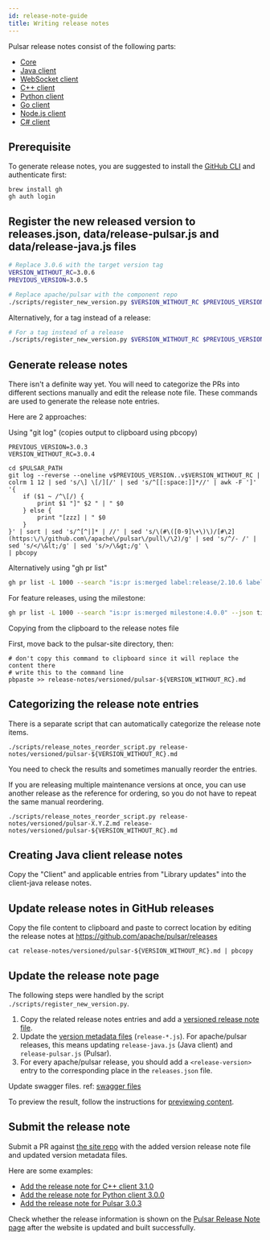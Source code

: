 ```yaml
---
id: release-note-guide
title: Writing release notes
---
```


Pulsar release notes consist of the following parts:

* [Core](pathname:///release-notes/)
* [Java client](pathname:///release-notes/client-java)
* [WebSocket client](pathname:///release-notes/client-ws)
* [C++ client](pathname:///release-notes/client-cpp)
* [Python client](pathname:///release-notes/client-python)
* [Go client](pathname:///release-notes/client-go)
* [Node.js client](pathname:///release-notes/client-node)
* [C# client](pathname:///release-notes/client-cs)

## Prerequisite

To generate release notes, you are suggested to install the [GitHub CLI](https://cli.github.com/) and authenticate first:

```shell
brew install gh
gh auth login
```

## Register the new released version to releases.json, data/release-pulsar.js and data/release-java.js files

```bash
# Replace 3.0.6 with the target version tag
VERSION_WITHOUT_RC=3.0.6
PREVIOUS_VERSION=3.0.5
```

```bash
# Replace apache/pulsar with the component repo
./scripts/register_new_version.py $VERSION_WITHOUT_RC $PREVIOUS_VERSION $(gh release view "v$VERSION_WITHOUT_RC" -R apache/pulsar --json author,publishedAt | jq -r '[.author.login, .publishedAt] | join(" ")')
```

Alternatively, for a tag instead of a release:

```bash
# For a tag instead of a release
./scripts/register_new_version.py $VERSION_WITHOUT_RC $PREVIOUS_VERSION $(cd $PULSAR_PATH && git show -s --format="%ae %aI" "v$VERSION_RC" | tail -n 1 | sed 's/@.* / /')
```

## Generate release notes

There isn't a definite way yet. You will need to categorize the PRs into different sections manually and edit the release note file. These commands are used to generate the release note entries.

Here are 2 approaches:

Using "git log" (copies output to clipboard using pbcopy)

```shell
PREVIOUS_VERSION=3.0.3
VERSION_WITHOUT_RC=3.0.4
```

```shell
cd $PULSAR_PATH
git log --reverse --oneline v$PREVIOUS_VERSION..v$VERSION_WITHOUT_RC | colrm 1 12 | sed 's/\] \[/][/' | sed 's/^[[:space:]]*//' | awk -F ']' '{
    if ($1 ~ /^\[/) {
        print $1 "]" $2 " | " $0
    } else {
        print "[zzz] | " $0
    }
}' | sort | sed 's/^[^|]* | //' | sed 's/\(#\([0-9]\+\)\)/[#\2](https:\/\/github.com\/apache\/pulsar\/pull\/\2)/g' | sed 's/^/- /' | sed 's/</\&lt;/g' | sed 's/>/\&gt;/g' \
| pbcopy
```

Alternatively using "gh pr list"

```bash
gh pr list -L 1000 --search "is:pr is:merged label:release/2.10.6 label:cherry-picked/branch-2.10" --json title,number,url | jq -r '.[] | "- \(.title) ([#\(.number)](\(.url)))"' | sort | pbcopy
```

For feature releases, using the milestone:

```bash
gh pr list -L 1000 --search "is:pr is:merged milestone:4.0.0" --json title,number,url | jq -r '.[] | "- \(.title) ([#\(.number)](\(.url)))"' | sort | pbcopy
```

Copying from the clipboard to the release notes file

First, move back to the pulsar-site directory, then:

```shell
# don't copy this command to clipboard since it will replace the content there
# write this to the command line
pbpaste >> release-notes/versioned/pulsar-${VERSION_WITHOUT_RC}.md
```

## Categorizing the release note entries

There is a separate script that can automatically categorize the release note items.

```shell
./scripts/release_notes_reorder_script.py release-notes/versioned/pulsar-${VERSION_WITHOUT_RC}.md
```

You need to check the results and sometimes manually reorder the entries.

If you are releasing multiple maintenance versions at once, you can use another release as the reference for ordering, so you do not have to repeat the same manual reordering.

```shell
./scripts/release_notes_reorder_script.py release-notes/versioned/pulsar-X.Y.Z.md release-notes/versioned/pulsar-${VERSION_WITHOUT_RC}.md
```

## Creating Java client release notes

Copy the "Client" and applicable entries from "Library updates" into the client-java release notes.

## Update release notes in GitHub releases

Copy the file content to clipboard and paste to correct location by editing the release notes at https://github.com/apache/pulsar/releases

```shell
cat release-notes/versioned/pulsar-${VERSION_WITHOUT_RC}.md | pbcopy
```

## Update the release note page

The following steps were handled by the script `./scripts/register_new_version.py`.

1. Copy the related release notes entries and add a [versioned release note file](https://github.com/apache/pulsar-site/tree/main/release-notes/versioned).
2. Update the [version metadata files](https://github.com/apache/pulsar-site/tree/main/data) (`release-*.js`). For apache/pulsar releases, this means updating `release-java.js` (Java client) and `release-pulsar.js` (Pulsar).
3. For every apache/pulsar release, you should add a `<release-version>` entry to the corresponding place in the `releases.json` file.

Update swagger files. ref: [swagger files](https://pulsar.apache.org/contribute/release-process/#swagger-files)

To preview the result, follow the instructions for [previewing content](document-preview.md#preview-changes).

## Submit the release note

Submit a PR against [the site repo](https://github.com/apache/pulsar-site) with the added version release note file and updated version metadata files.

Here are some examples:

* [Add the release note for C++ client 3.1.0](https://github.com/apache/pulsar-site/pull/326)
* [Add the release note for Python client 3.0.0](https://github.com/apache/pulsar-site/pull/343)
* [Add the release note for Pulsar 3.0.3](https://github.com/apache/pulsar-site/pull/834)

Check whether the release information is shown on the [Pulsar Release Note page](pathname:///release-notes/) after the website is updated and built successfully.
